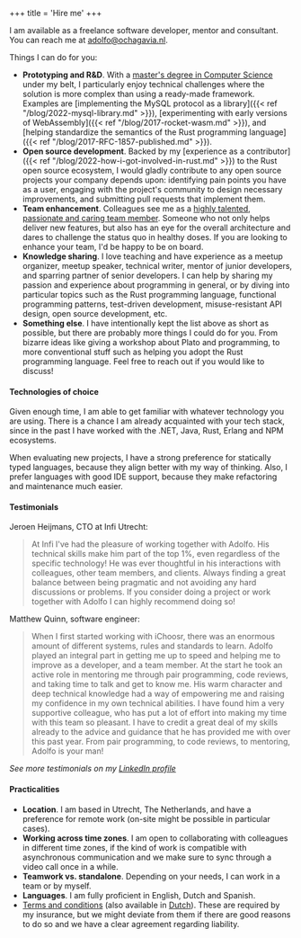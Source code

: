 +++
title = 'Hire me'
+++

I am available as a freelance software developer, mentor and consultant. You can reach me at <a href="&#109;&#97;&#105;&#108;&#116;&#111;&#58;&#97;&#100;&#111;&#108;&#102;&#111;&#64;&#111;&#99;&#104;&#97;&#103;&#97;&#118;&#105;&#97;&#46;&#110;&#108;">&#97;&#100;&#111;&#108;&#102;&#111;&#64;&#111;&#99;&#104;&#97;&#103;&#97;&#118;&#105;&#97;&#46;&#110;&#108;</a>.

Things I can do for you:

* __Prototyping and R&D__. With a [master's degree in Computer Science](https://studenttheses.uu.nl/handle/20.500.12932/29738) under my belt, I particularly enjoy technical challenges where the solution is more complex than using a ready-made framework. Examples are [implementing the MySQL protocol as a library]({{< ref "/blog/2022-mysql-library.md" >}}), [experimenting with early versions of WebAssembly]({{< ref "/blog/2017-rocket-wasm.md" >}}), and [helping standardize the semantics of the Rust programming language]({{< ref "/blog/2017-RFC-1857-published.md" >}}).
* __Open source development__. Backed by my [experience as a contributor]({{< ref "/blog/2022-how-i-got-involved-in-rust.md" >}}) to the Rust open source ecosystem, I would gladly contribute to any open source projects your company depends upon: identifying pain points you have as a user, engaging with the project's community to design necessary improvements, and submitting pull requests that implement them.
* __Team enhancement__. Colleagues see me as a [highly talented, passionate and caring team member](#testimonials). Someone who not only helps deliver new features, but also has an eye for the overall architecture and dares to challenge the status quo in healthy doses. If you are looking to enhance your team, I'd be happy to be on board.
* __Knowledge sharing__. I love teaching and have experience as a meetup organizer, meetup speaker, technical writer, mentor of junior developers, and sparring partner of senior developers. I can help by sharing my passion and experience about programming in general, or by diving into particular topics such as the Rust programming language, functional programming patterns, test-driven development, misuse-resistant API design, open source development, etc.
* __Something else__. I have intentionally kept the list above as short as possible, but there are probably more things I could do for you. From bizarre ideas like giving a workshop about Plato and programming, to more conventional stuff such as helping you adopt the Rust programming language. Feel free to reach out if you would like to discuss!

#### Technologies of choice

Given enough time, I am able to get familiar with whatever technology you are using. There is a chance I am already acquainted with your tech stack, since in the past I have worked with the .NET, Java, Rust, Erlang and NPM ecosystems.

When evaluating new projects, I have a strong preference for statically typed languages, because they align better with my way of thinking. Also, I prefer languages with good IDE support, because they make refactoring and maintenance much easier.

#### Testimonials

Jeroen Heijmans, CTO at Infi Utrecht:

> At Infi I've had the pleasure of working together with Adolfo. His technical skills make him part of the top 1%, even regardless of the specific technology! He was ever thoughtful in his interactions with colleagues, other team members, and clients. Always finding a great balance between being pragmatic and not avoiding any hard discussions or problems. If you consider doing a project or work together with Adolfo I can highly recommend doing so!

Matthew Quinn, software engineer:

> When I first started working with iChoosr, there was an enormous amount of different systems, rules and standards to learn. Adolfo played an integral part in getting me up to speed and helping me to improve as a developer, and a team member. At the start he took an active role in mentoring me through pair programming, code reviews, and taking time to talk and get to know me. His warm character and deep technical knowledge had a way of empowering me and raising my confidence in my own technical abilities. I have found him a very supportive colleague, who has put a lot of effort into making my time with this team so pleasant. I have to credit a great deal of my skills already to the advice and guidance that he has provided me with over this past year. From pair programming, to code reviews, to mentoring, Adolfo is your man!

_See more testimonials on my [LinkedIn profile](https://www.linkedin.com/in/adolfoochagavia/)_

#### Practicalities

* __Location__. I am based in Utrecht, The Netherlands, and have a preference for remote work (on-site might be possible in particular cases).
* __Working across time zones__. I am open to collaborating with colleagues in different time zones, if the kind of work is compatible with asynchronous communication and we make sure to sync through a video call once in a while.
* __Teamwork vs. standalone__. Depending on your needs, I can work in a team or by myself.
* __Languages__. I am fully proficient in English, Dutch and Spanish.
* <a href="/files/NLdigital Terms - EN.pdf">Terms and conditions</a> (also available in <a href="/files/NLdigital Voorwaarden - NL.pdf">Dutch</a>). These are required by my insurance, but we might deviate from them if there are good reasons to do so and we have a clear agreement regarding liability.
